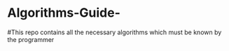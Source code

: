 # Algorithms-Guide-
#This repo contains all the necessary algorithms which must be known by the programmer
